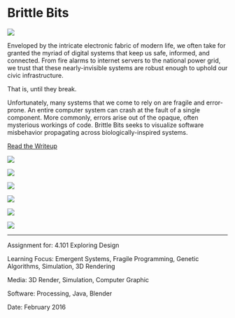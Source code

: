 # Brittle Bits

![](BrittleBits1.jpg)

Enveloped by the intricate electronic fabric of modern life, we often take for granted the myriad of digital systems that keep us safe, informed, and connected. From fire alarms to internet servers to the national power grid, we trust that these nearly-invisible systems are robust enough to uphold our civic infrastructure.

That is, until they break.

Unfortunately, many systems that we come to rely on are fragile and error-prone. An entire computer system can crash at the fault of a single component. More commonly, errors arise out of the opaque, often mysterious workings of code. Brittle Bits seeks to visualize software misbehavior propagating across biologically-inspired systems.

[Read the Writeup](BrittleBits.pdf)

![](BrittleBits2.jpg)

![](BrittleBits3.jpg)

![](BrittleBits4.jpg)

![](BrittleBits5.jpg)

![](BrittleBits6.jpg)

![](BrittleBits7.jpg)

---

Assignment for: 4.101 Exploring Design

Learning Focus: Emergent Systems, Fragile Programming, Genetic Algorithms, Simulation, 3D Rendering

Media: 3D Render, Simulation, Computer Graphic

Software: Processing, Java, Blender

Date: February 2016
